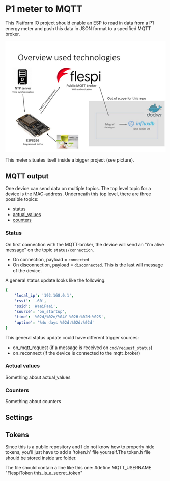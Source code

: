 # P1 meter to MQTT
This Platform IO project should enable an ESP to read in data from a P1 energy meter and push this data in JSON format to a specified MQTT broker.

![](general_overview.JPG)

This meter situates itself inside a bigger project (see picture).

## MQTT output
One device can send data on multiple topics. The top level topic for a device is the MAC-address. Underneath this top level, there are three possible topics:
* [status](#status)
* [actual_values](#actual-values)
* [counters](#counters)


### Status
On first connection with the MQTT-broker, the device will send an "i'm alive message" on the topic `status/connection`.
* On connection, payload = `connected`
* On disconnection, payload = `disconnected`. This is the last will message of the device.


A general status update looks like the following:
```yaml
{
    'local_ip': '192.168.0.1',
    'rssi': '-60',
    'ssid': 'WaaiFaai',
    'source': 'on_startup',
    'time': '%02d/%02m/%04Y %02H:%02M:%02S',
    'uptime': '%4u days %02d:%02d:%02d'
}
```
This general status update could have different trigger sources:
* on_mqtt_request (if a message is received on `cmd/request_status`)
* on_reconnect (if the device is connected to the mqtt_broker)



### Actual values
Something about actual_values

### Counters
Something about counters



## Settings

## Tokens
Since this is a public repository and I do not know how to properly hide tokens, you'll just have to add a 'token.h' file yourself.The token.h file should be stored inside src folder.

The file should contain a line like this one:
#define MQTT_USERNAME "FlespiToken this_is_a_secret_token"